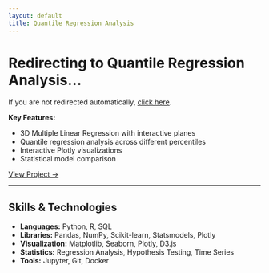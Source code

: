```yaml
---
layout: default
title: Quantile Regression Analysis
---
```


<script>
window.location.href = "/linearregressionproject/projects/quantile-regression/";
</script>

# Redirecting to Quantile Regression Analysis...

If you are not redirected automatically, [click here](/projects/quantile-regression).

**Key Features:**
- 3D Multiple Linear Regression with interactive planes
- Quantile regression analysis across different percentiles
- Interactive Plotly visualizations
- Statistical model comparison

[View Project →](/projects/insurance-analysis)

---

## Skills & Technologies

- **Languages:** Python, R, SQL
- **Libraries:** Pandas, NumPy, Scikit-learn, Statsmodels, Plotly
- **Visualization:** Matplotlib, Seaborn, Plotly, D3.js
- **Statistics:** Regression Analysis, Hypothesis Testing, Time Series
- **Tools:** Jupyter, Git, Docker
